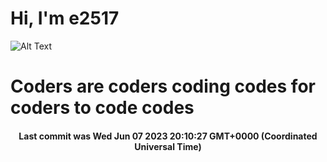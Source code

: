 # Hi, I'm e2517

![Alt Text](https://github.com/E2517/e2517/blob/master/images/background.gif)

# Coders are coders coding codes for coders to code codes

<h4 align="center">Last commit was Wed Jun 07 2023 20:10:27 GMT+0000 (Coordinated Universal Time)</h4>

